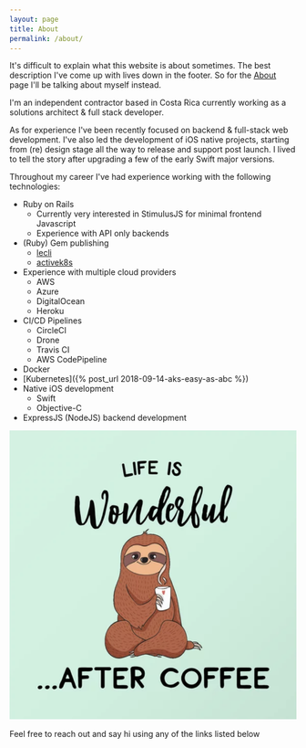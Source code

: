 ```yaml
---
layout: page
title: About
permalink: /about/
---
```


It's difficult to explain what this website is about sometimes. The best description I've come up with lives down in the footer. So for the [About](/about) page I'll be talking about myself instead.

I'm an independent contractor based in Costa Rica currently working as a solutions architect & full stack developer.

As for experience I've been recently focused on backend & full-stack web development. I've also led the development of iOS native projects, starting from (re) design stage all the way to release and support post launch. I lived to tell the story after upgrading a few of the early Swift major versions.

Throughout my career I've had experience working with the following technologies:

 * Ruby on Rails
    * Currently very interested in StimulusJS for minimal frontend Javascript
    * Experience with API only backends
 * (Ruby) Gem publishing
    * [lecli](https://rubygems.org/gems/lecli)
    * [activek8s](https://rubygems.org/gems/activek8s)
 * Experience with multiple cloud providers
    * AWS
    * Azure
    * DigitalOcean
    * Heroku
 * CI/CD Pipelines
    * CircleCI
    * Drone
    * Travis CI
    * AWS CodePipeline
 * Docker
 * [Kubernetes]({% post_url 2018-09-14-aks-easy-as-abc %})
 * Native iOS development
    * Swift
    * Objective-C
 * ExpressJS (NodeJS) backend development

 ![Coffee Sloth](/assets/coffee-sloth.png "Coffee Sloth")

Feel free to reach out and say hi using any of the links listed below
